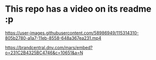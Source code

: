 # This repo has a video on its readme :p


https://user-images.githubusercontent.com/58986949/115314310-805b2780-a1a7-11eb-8558-648a367ea231.mp4

https://brandcentral.dnv.com/mars/embed?o=231C2B4325BC4746&c=10651&a=N
